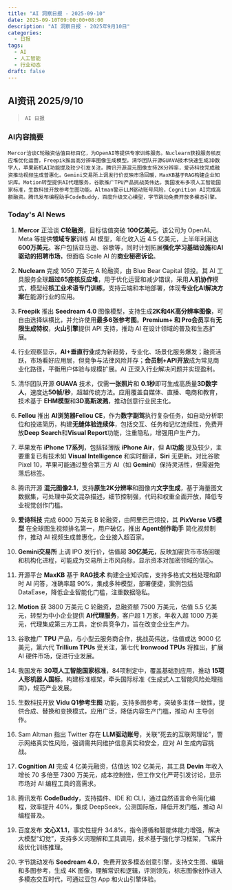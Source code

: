 ```yaml
---
title: "AI 洞察日报 - 2025-09-10"
date: 2025-09-10T09:00:00+08:00
description: "AI 洞察日报 - 2025年9月10日"
categories:
  - 日报
tags:
  - AI
  - 人工智能
  - 行业动态
draft: false
---
```


## AI资讯 2025/9/10

>  `AI 日报` 



### **AI内容摘要**

```
Mercor洽谈C轮融资估值目标百亿，为OpenAI等提供专家训练服务。Nuclearn获投服务核反应堆优化运营，Freepik推出高分辨率图像生成模型。清华团队开源GUAVA技术快速生成3D数字人，苹果新机AI功能提及较少引发关注。腾讯开源混元图像支持2K分辨率，爱诗科技完成融资推动视频生成普惠化。Gemini交易所上调发行价反映市场回暖，MaxKB基于RAG构建企业知识库。Motion转型提供AI代理服务，谷歌推广TPU产品挑战英伟达。我国发布多项人工智能国家标准，生数科技开放参考生图功能。Altman警示LLM驱动账号风险，Cognition AI完成高额融资。腾讯发布编程助手CodeBuddy，百度升级文心模型，字节跳动免费开放多模态引擎。
```



### **Today's AI News**

1.  **Mercor** 正洽谈 **C轮融资**，目标估值突破 **100亿美元**。该公司为 OpenAI、Meta 等提供**领域专家**训练 AI 模型，年化收入近 4.5 亿美元，上半年利润达 **600万美元**。客户包括亚马逊、谷歌等，同时计划拓展**强化学习基础设施**和**AI驱动的招聘市场**，但面临 Scale AI 的**商业秘密诉讼**。

2.  **Nuclearn** 完成 1050 万美元 A 轮融资，由 Blue Bear Capital 领投。其 AI 工具服务全球**超过65座核反应堆**，用于优化运营和减少错误，采用**人机协作**模式，模型经**核工业术语专门训练**，支持云端和本地部署，体现**专业化AI解决方案**在能源行业的应用。

3.  **Freepik** 推出 **Seedream 4.0** 图像模型，支持生成**2K和4K高分辨率图像**，可自由选择纵横比，并允许使用**最多6张参考图**。**Premium+ 和 Pro会员**享有**无限生成特权**，**火山引擎**提供 API 支持，推动 AI 在设计领域的普及和生态扩展。

4.  行业观察显示，**AI+垂直行业**成为新趋势，专业化、场景化服务爆发；融资活跃，市场看好应用层，但竞争与法律风险并存；**会员制+API开放**成为常见商业化路径，平衡用户体验与规模扩展。AI 正深入行业解决问题并实现盈利。

5.  清华团队开源 **GUAVA** 技术，仅需**一张照片**和 **0.1秒**即可生成高质量**3D数字人**，速度达**50帧/秒**，超越传统方法。应用覆盖自媒体、直播、电商和教育，技术基于 **EHM模型**和**3D高斯泼溅**，推动创意行业民主化。

6.  **Fellou** 推出 **AI浏览器Fellou CE**，作为**数字副驾**执行复杂任务，如自动分析职位和投递简历，构建**无缝体验连续体**，包括交互、任务和记忆连续性，免费开放**Deep Search**和**Visual Report**功能，注重隐私，增强用户生产力。

7.  苹果发布 **iPhone 17系列**，包括轻薄版 **iPhone Air**，但 **AI功能** 提及较少，主要重复已有技术如 **Visual Intelligence** 和实时翻译，**Siri** 无更新。对比谷歌 Pixel 10，苹果可能通过整合第三方 AI（如 **Gemini**）保持灵活性，但需避免落后标签。

8.  腾讯开源 **混元图像2.1**，支持**原生2K分辨率**和图像内**文字生成**，基于海量图文数据集，可处理中英文混杂描述，细节控制强，代码和权重全面开放，降低专业视觉创作门槛。

9.  **爱诗科技** 完成 6000 万美元 B 轮融资，由阿里巴巴领投，其 **PixVerse V5模型** 在全球图生视频排名第一，用户破亿，推出 **Agent创作助手** 简化视频制作，推动 AI 视频生成普惠化，企业接入超百家。

10. **Gemini交易所** 上调 IPO 发行价，估值超 **30亿美元**，反映加密货币市场回暖和机构化进程，可能成为交易所上市风向标，显示资本对加密领域的信心。

11. 开源平台 **MaxKB** 基于 **RAG技术** 构建企业知识库，支持多格式文档处理和即时 AI 问答，准确率超 90%，集成多种模型，部署便捷，案例包括 DataEase，降低企业智能化门槛，注重数据隐私。

12. **Motion** 获 3800 万美元 C 轮融资，总融资额 7500 万美元，估值 5.5 亿美元，转型为中小企业提供 **AI代理服务**，客户超 1 万家，年收入超 1000 万美元，代理集成第三方工具，定价具竞争力，旨在改变企业生产力。

13. 谷歌推广 **TPU** 产品，与小型云服务商合作，挑战英伟达，估值或达 9000 亿美元，第六代 **Trillium TPUs** 受关注，第七代 **Ironwood TPUs** 将推出，扩展 AI 硬件市场，促进行业发展。

14. 我国发布 **30项人工智能国家标准**，84项制定中，覆盖基础到应用，推动 **15项人形机器人国标**，构建标准框架，牵头国际标准《生成式人工智能风险处理指南》，规范产业发展。

15. 生数科技开放 **Vidu Q1参考生图** 功能，支持多图参考，突破多主体一致性，提供合成、替换和变换模式，应用广泛，降低内容生产门槛，推动 AI 主导创作。

16. Sam Altman 指出 Twitter 存在 **LLM驱动账号**，关联"死去的互联网理论”，警示网络真实性风险，强调需共同维护信息真实和安全，应对 AI 生成内容挑战。

17. **Cognition AI** 完成 4 亿美元融资，估值达 102 亿美元，其工具 **Devin** 年收入增长 70 多倍至 7300 万美元，成本控制佳，但工作文化严苛引发讨论，显示市场对 AI 编程工具的高需求。

18. 腾讯发布 **CodeBuddy**，支持插件、IDE 和 CLI，通过自然语言命令简化编程，效率提升 40%，集成 DeepSeek，公测国际版，降低开发门槛，推动 AI 编程普及。

19. 百度发布 **文心X1.1**，事实性提升 34.8%，指令遵循和智能体能力增强，解决大模型"幻觉”，支持多义词理解和工具调用，技术基于强化学习框架，飞桨升级优化训练推理。

20. 字节跳动发布 **Seedream 4.0**，免费开放多模态创意引擎，支持文生图、编辑和多图参考，生成 4K 图像，理解常识和逻辑，评测领先，标志图像创作进入多模态交互时代，可通过豆包 App 和火山引擎体验。